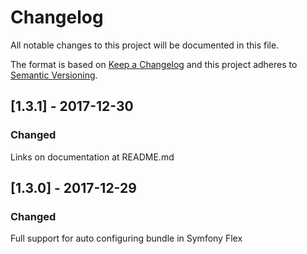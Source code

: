 # Changelog
All notable changes to this project will be documented in this file.

The format is based on [Keep a Changelog](http://keepachangelog.com/en/1.0.0/)
and this project adheres to [Semantic Versioning](http://semver.org/spec/v2.0.0.html).

## [1.3.1] - 2017-12-30
### Changed
Links on documentation at README.md

## [1.3.0] - 2017-12-29
### Changed
Full support for auto configuring bundle in Symfony Flex
